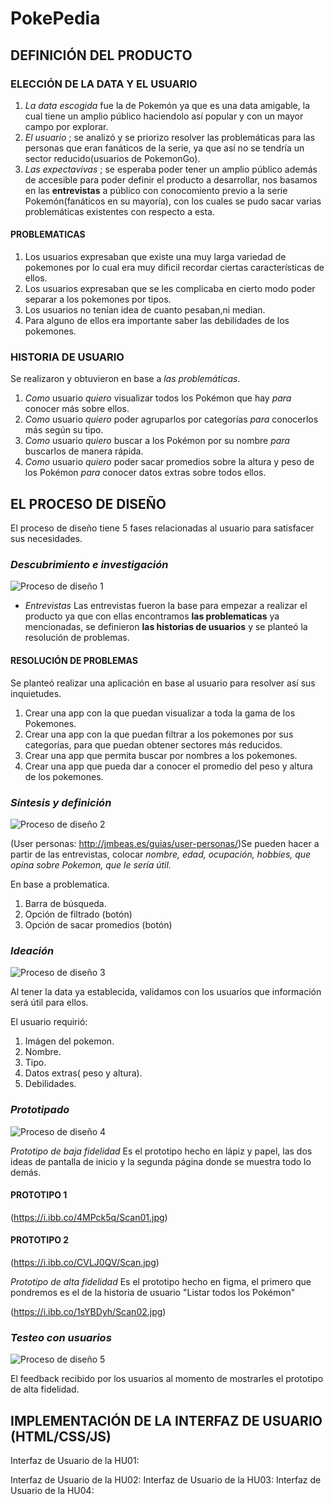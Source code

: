 # PokePedia

## DEFINICIÓN DEL PRODUCTO
### ELECCIÓN DE LA DATA Y EL USUARIO
1. _La data escogida_ fue la de Pokemón ya que es una data amigable, la cual tiene un amplio público haciendolo así popular y con un mayor campo por explorar.
2. _El usuario_ ; se analizó y se priorizo resolver las problemáticas para las personas que eran fanáticos de la serie, ya que así no se tendría un sector reducido(usuarios de PokemonGo).
3. _Las expectavivas_ ; se esperaba poder tener un amplio público además de accesible para poder definir el producto a desarrollar, nos basamos en las **entrevistas** a público con conocomiento previo a la serie Pokemón(fanáticos en su mayoría), con los cuales se pudo sacar varias problemáticas existentes con respecto a esta.

#### PROBLEMATICAS
1. Los usuarios expresaban que existe una muy larga variedad de pokemones por lo cual era muy dificil recordar ciertas características de ellos.
2. Los usuarios expresaban que se les complicaba en cierto modo poder separar a los pokemones por tipos.
3. Los usuarios no tenían idea de cuanto pesaban,ni median.
4. Para alguno de ellos era importante saber las debilidades de los pokemones.

### HISTORIA DE USUARIO
Se realizaron y obtuvieron en base a _las problemáticas_.

1. *Como* usuario *quiero* visualizar todos los Pokémon que hay *para* conocer más sobre ellos.
2. *Como* usuario *quiero* poder agruparlos por categorías *para* conocerlos más según su tipo.
3. *Como* usuario *quiero* buscar a los Pokémon por su nombre *para* buscarlos de manera rápida. 
4. *Como* usuario *quiero* poder sacar promedios sobre la altura y peso de los Pokémon *para* conocer datos extras sobre todos ellos.

## EL PROCESO DE DISEÑO

El proceso de diseño tiene 5 fases relacionadas al usuario para satisfacer sus necesidades.

### _Descubrimiento e investigación_

![Proceso de diseño 1](https://lh5.googleusercontent.com/87kdbH1PfKC9A8Iik8Ks9z3sbTgzKKyCP_DRUHHU9F-6FT4lqQU5cASr7fMwocdfBGF6z1bGtT1XNVh-vV8gaeLH-SzmFBy0bopUi5hCTHAQ-z8nZm1_WKBfjoAP7QndyxdDOsj8N7U)

- _Entrevistas_
Las entrevistas fueron la base para empezar a realizar el producto ya que con ellas encontramos **las problematicas** ya mencionadas, se definieron **las historias de usuarios** y se planteó la resolución de problemas.

#### RESOLUCIÓN DE PROBLEMAS
 Se planteó realizar una aplicación en base al usuario para resolver así sus inquietudes.
 1. Crear una app con la que puedan visualizar a toda la gama de los Pokemones.
 2. Crear una app con la que puedan filtrar a los pokemones por sus categorías, para que puedan obtener sectores más reducidos.
 3. Crear una app que permita buscar por nombres a los pokemones.
 4. Crear una app que pueda dar a conocer el promedio del peso y altura de los pokemones.


### _Síntesis y definición_

![Proceso de diseño 2](https://lh5.googleusercontent.com/nQIPFhjS7QtmjupPsDHE8hURMZRdowkuopqIsWMGYR6YCdNRd3eDlDHfz11NZ6MGCpG3iiVHx3ZY3gsutpaHz_aU0gPp-Ak2v224rR0VHUpEKbVjLB3UofCv521cEbA3P0yhr_Hc-8M)

(User personas: http://jmbeas.es/guias/user-personas/)Se pueden hacer a partir de las entrevistas, colocar _nombre, edad, ocupación, hobbies, que opina sobre Pokemon, que le sería útil._

En base a problematica.
1. Barra de búsqueda.
2. Opción de filtrado (botón)
3. Opción de sacar promedios (botón)

### _Ideación_

![Proceso de diseño 3](https://lh4.googleusercontent.com/KUDC2ezoy6SbbodIMunjDjlFvdqj81VOX6X8wQBfDAsyOZFy4WnjHBJZpLnX6cFM0_iBT416x67eXQRRFqMXsydRFNX5L_0tQpiRX3NKhl-qylj9QQUpdyBIS7msN5hxz3MjsCjfZ6o)

Al tener la data ya establecida, validamos con los usuarios que información será útil para ellos.

El usuario requirió:

1. Imágen del pokemon.
2. Nombre.
3. Tipo.
4. Datos extras( peso y altura).
5. Debilidades.

### _Prototipado_

![Proceso de diseño 4](https://lh4.googleusercontent.com/O0va4gSdInWa4i-2gLgIpaTBCaAeoFeqjtc1OqVtSJpvqVmm4vnC45jzYNkfS7JEnRJY05JzjXXYGIOiM_Y_iTq-D_NM47yFfjrTZQSe8OL_2nx0ieLWNKKVbOJz_tXE8zX09Ibv3mc)

_Prototipo de baja fidelidad_
Es el prototipo hecho en lápiz y papel, las dos ideas de pantalla de inicio y la segunda página donde se muestra todo lo demás.

#### PROTOTIPO 1
(https://i.ibb.co/4MPck5q/Scan01.jpg)

#### PROTOTIPO 2
(https://i.ibb.co/CVLJ0QV/Scan.jpg)

_Prototipo de alta fidelidad_
Es el prototipo hecho en figma, el primero que pondremos es el de la historia de usuario "Listar todos los Pokémon"

(https://i.ibb.co/1sYBDyh/Scan02.jpg)

### _Testeo con usuarios_

![Proceso de diseño 5](https://lh5.googleusercontent.com/QllK4qB6uZtg6YFMriQKgpgLRO6gnNb1H88eBZ_7-GUvWleZ1GfXrE8BgFdEyQRgp2OM5bGXn_eBxaoOELRrN3nI9R3A7GlW6MAo6Yf67nqwow059gTQXvom9ULgDrXlVKUMGVJ00NE)

El feedback recibido por los usuarios al momento de mostrarles el prototipo de alta fidelidad.

## IMPLEMENTACIÓN DE LA INTERFAZ DE USUARIO (HTML/CSS/JS)

Interfaz de Usuario de la HU01:

Interfaz de Usuario de la HU02:
Interfaz de Usuario de la HU03:
Interfaz de Usuario de la HU04:


